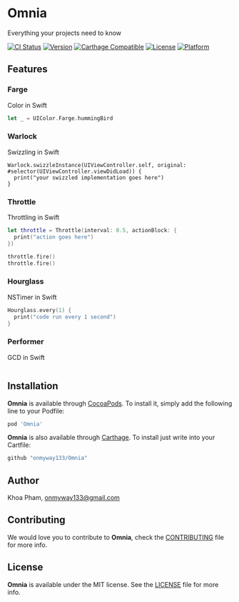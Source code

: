 # Omnia

Everything your projects need to know

[![CI Status](http://img.shields.io/travis/onmyway133/Omnia.svg?style=flat)](https://travis-ci.org/onmyway133/Omnia)
[![Version](https://img.shields.io/cocoapods/v/Omnia.svg?style=flat)](http://cocoadocs.org/docsets/Omnia)
[![Carthage Compatible](https://img.shields.io/badge/Carthage-compatible-4BC51D.svg?style=flat)](https://github.com/Carthage/Carthage)
[![License](https://img.shields.io/cocoapods/l/Omnia.svg?style=flat)](http://cocoadocs.org/docsets/Omnia)
[![Platform](https://img.shields.io/cocoapods/p/Omnia.svg?style=flat)](http://cocoadocs.org/docsets/Omnia)

## Features

### Farge
Color in Swift

```swift
let _ = UIColor.Farge.hummingBird
```

### Warlock
Swizzling in Swift

```
Warlock.swizzleInstance(UIViewController.self, original: #selector(UIViewController.viewDidLoad)) {
  print("your swizzled implementation goes here")
}
```

### Throttle
Throttling in Swift

```swift
let throttle = Throttle(interval: 0.5, actionBlock: {
  print("action goes here")
})

throttle.fire()
throttle.fire()
```

### Hourglass
NSTimer in Swift

```swift
Hourglass.every(1) {
  print("code run every 1 second")
}
```

### Performer
GCD in Swift

```swift

```

## Installation

**Omnia** is available through [CocoaPods](http://cocoapods.org). To install
it, simply add the following line to your Podfile:

```ruby
pod 'Omnia'
```

**Omnia** is also available through [Carthage](https://github.com/Carthage/Carthage).
To install just write into your Cartfile:

```ruby
github "onmyway133/Omnia"
```

## Author

Khoa Pham, onmyway133@gmail.com

## Contributing

We would love you to contribute to **Omnia**, check the [CONTRIBUTING](https://github.com/onmyway133/Omnia/blob/master/CONTRIBUTING.md) file for more info.

## License

**Omnia** is available under the MIT license. See the [LICENSE](https://github.com/onmyway133/Omnia/blob/master/LICENSE.md) file for more info.
